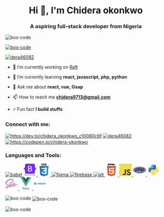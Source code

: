 
<h1 align="center">Hi 👋, I'm Chidera okonkwo</h1>
<h3 align="center">A aspiring full-stack developer from Nigeria</h3>

<p align="left"> <img src="https://komarev.com/ghpvc/?username=bos-code&label=Profile%20views&color=0e75b6&style=flat" alt="bos-code" /> </p>

<p align="left"> <a href="https://github.com/ryo-ma/github-profile-trophy"><img src="https://github-profile-trophy.vercel.app/?username=bos-code" alt="bos-code" /></a> </p>

<p align="left"> <a href="https://twitter.com/dera46082" target="blank"><img src="https://img.shields.io/twitter/follow/dera46082?logo=twitter&style=for-the-badge" alt="dera46082" /></a> </p>

- 🔭 I’m currently working on [Raft](https://github.com/bos-code/raft)

- 🌱 I’m currently learning **react, javascript, php, python**

- 💬 Ask me about **react, vue, Gsap**

- 📫 How to reach me **chidera9713@gmail.com**

- ⚡ Fun fact **I build stuffs**

<h3 align="left">Connect with me:</h3>
<p align="left">
<a href="https://dev.to/https://dev.to/chidera_okonkwo_c10080c6f" target="blank"><img align="center" src="https://raw.githubusercontent.com/rahuldkjain/github-profile-readme-generator/master/src/images/icons/Social/devto.svg" alt="https://dev.to/chidera_okonkwo_c10080c6f" height="30" width="40" /></a>
<a href="https://twitter.com/dera46082" target="blank"><img align="center" src="https://raw.githubusercontent.com/rahuldkjain/github-profile-readme-generator/master/src/images/icons/Social/twitter.svg" alt="dera46082" height="30" width="40" /></a>
<a href="https://codesandbox.com/https://codepen.io/chidera-okonkwo" target="blank"><img align="center" src="https://raw.githubusercontent.com/rahuldkjain/github-profile-readme-generator/master/src/images/icons/Social/codesandbox.svg" alt="https://codepen.io/chidera-okonkwo" height="30" width="40" /></a>
</p>

<h3 align="left">Languages and Tools:</h3>
<p align="left"> <a href="https://babeljs.io/" target="_blank" rel="noreferrer"> <img src="https://www.vectorlogo.zone/logos/babeljs/babeljs-icon.svg" alt="babel" width="40" height="40"/> </a> <a href="https://getbootstrap.com" target="_blank" rel="noreferrer"> <img src="https://raw.githubusercontent.com/devicons/devicon/master/icons/bootstrap/bootstrap-plain-wordmark.svg" alt="bootstrap" width="40" height="40"/> </a> <a href="https://www.w3schools.com/css/" target="_blank" rel="noreferrer"> <img src="https://raw.githubusercontent.com/devicons/devicon/master/icons/css3/css3-original-wordmark.svg" alt="css3" width="40" height="40"/> </a> <a href="https://www.figma.com/" target="_blank" rel="noreferrer"> <img src="https://www.vectorlogo.zone/logos/figma/figma-icon.svg" alt="figma" width="40" height="40"/> </a> <a href="https://firebase.google.com/" target="_blank" rel="noreferrer"> <img src="https://www.vectorlogo.zone/logos/firebase/firebase-icon.svg" alt="firebase" width="40" height="40"/> </a> <a href="https://git-scm.com/" target="_blank" rel="noreferrer"> <img src="https://www.vectorlogo.zone/logos/git-scm/git-scm-icon.svg" alt="git" width="40" height="40"/> </a> <a href="https://www.w3.org/html/" target="_blank" rel="noreferrer"> <img src="https://raw.githubusercontent.com/devicons/devicon/master/icons/html5/html5-original-wordmark.svg" alt="html5" width="40" height="40"/> </a> <a href="https://developer.mozilla.org/en-US/docs/Web/JavaScript" target="_blank" rel="noreferrer"> <img src="https://raw.githubusercontent.com/devicons/devicon/master/icons/javascript/javascript-original.svg" alt="javascript" width="40" height="40"/> </a> <a href="https://www.php.net" target="_blank" rel="noreferrer"> <img src="https://raw.githubusercontent.com/devicons/devicon/master/icons/php/php-original.svg" alt="php" width="40" height="40"/> </a> <a href="https://www.python.org" target="_blank" rel="noreferrer"> <img src="https://raw.githubusercontent.com/devicons/devicon/master/icons/python/python-original.svg" alt="python" width="40" height="40"/> </a> <a href="https://sass-lang.com" target="_blank" rel="noreferrer"> <img src="https://raw.githubusercontent.com/devicons/devicon/master/icons/sass/sass-original.svg" alt="sass" width="40" height="40"/> </a> <a href="https://vuejs.org/" target="_blank" rel="noreferrer"> <img src="https://raw.githubusercontent.com/devicons/devicon/master/icons/vuejs/vuejs-original-wordmark.svg" alt="vuejs" width="40" height="40"/> </a> <a href="https://webpack.js.org" target="_blank" rel="noreferrer"> <img src="https://raw.githubusercontent.com/devicons/devicon/d00d0969292a6569d45b06d3f350f463a0107b0d/icons/webpack/webpack-original-wordmark.svg" alt="webpack" width="40" height="40"/> </a> </p>

<p><img align="left" src="https://github-readme-stats.vercel.app/api/top-langs?username=bos-code&show_icons=true&locale=en&layout=compact" alt="bos-code" /></p>

<p>&nbsp;<img align="center" src="https://github-readme-stats.vercel.app/api?username=bos-code&show_icons=true&locale=en" alt="bos-code" /></p>

<p><img align="center" src="https://github-readme-streak-stats.herokuapp.com/?user=bos-code&" alt="bos-code" /></p>
